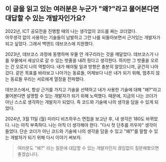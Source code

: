 ## 이 글을 읽고 있는 여러분은 누군가 "왜?"라고 물어본다면 대답할 수 있는 개발자인가요?

2022년, ICT 공모전을 진행할 때의 나는 생각없이 코드를 짜는 코더였다.  
아무생각 없이 사용하는 기술들이 남발하고 그런 나를 되돌아보면서 근거있는 개발자가 되고 싶었다. 
그래서 백엔드 데브코스에 지원했다.
 
2023년, 데브코스 과정에 동행하며 우물 안 개구리라는 것을 깨달았다. 
데브코스가 나를 우물에서 세상으로 갈 수 있는 밧줄을 내려 줬다고 생각한다. 
하지만 그 밧줄을 오르는 건 오로지 나의 역할이다. 
내가 해야될 일과 방향은 충분히 알았으니까, 굳건히 나아갔다. 
같은 목표를 바라보고 나아가는 동료들, 어제보다 나은 내가 되기 위해, 멈추지 않는 동료들 우리는 서로에게 열정을 전파했다.

데브코스에서, 항상 근거를 가지고 기술을 선택하고 내가 사용한 기술에 대해 "왜?"라고 물어본다면 설명할 수 있는 개발자가 되기 위해 노력했다. 
때문에, 지금의 나는 코더가 아닌 스스로 생각하는 개발자가 되었다. 즉 코드와 기술에 나의 생각을 담을 수 있게 되었다. 
 
2024년, 3월 11일 (월) 미리디 비즈하우스 면접을 보고난 후, 내 생각은 180도 바뀌었다. 
나는 아직 부족하다. 나는 아직 더 생각해야 한다. "다시 첫 단추를 끼우자" 생각이 들었다. 
단순 코더가 아닌 코드와 기술에 나의 생각을 담을 수 있고 "왜?"를 말할 수 있는 개발자가 되기 위해 다시 이야기 써보자.

> 여러분도 "왜?" 라는 질문에 대답할 수 있는 개발자인지 끊임없이 질문해봤으면 좋겠습니다.
